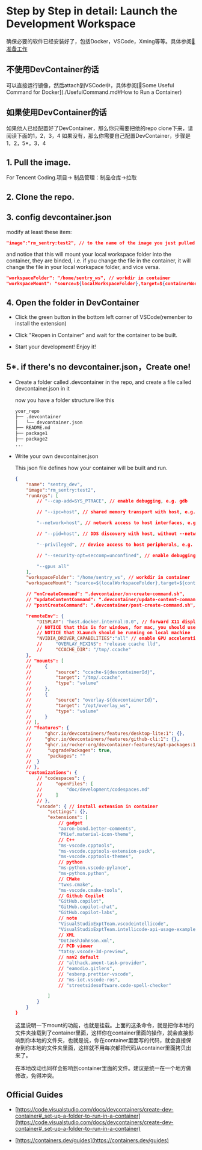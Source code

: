 # Step by Step in detail: Launch the Development Workspace

确保必要的软件已经安装好了，包括Docker，VSCode，Xming等等。具体参阅[📑准备工作](./CustomImage.md#准备工作)

不使用DevContainer的话
----------------------------------------------
可以直接运行镜像，然后attach到VSCode中，具体参阅[📑Some Useful Command for Docker](./UsefulCommand.md#How to Run a Container)

如果使用DevContainer的话
----------------------------------------------
如果他人已经配置好了DevContainer，那么你只需要把他的repo clone下来，请阅读下面的1，2，3，4
如果没有，那么你需要自己配置DevContainer，步骤是1，2，5*，3，4

## 1. Pull the image.

For Tencent Coding.项目-> 制品管理：制品仓库->拉取

## 2. Clone the repo.

## 3. config devcontainer.json

modify at least these item:
```json
"image":"rm_sentry:test2", // to the name of the image you just pulled
```

and notice that this will mount your local workspace folder into the container, they are binded, i.e. if you change the file in the container, it will change the file in your local workspace folder, and vice versa.

```json
"workspaceFolder": "/home/sentry_ws", // workdir in container
"workspaceMount": "source=${localWorkspaceFolder},target=${containerWorkspaceFolder}/src,type=bind", //mount your local file into container, ${containerWorkspaceFolder}=="workspaceFolder"
```

## 4. Open the folder in DevContainer

- Click the green button in the bottom left corner of VSCode(remenber to install the extension)

- Click "Reopen in Container" and wait for the container to be built.

- Start your development! Enjoy it!

## 5*. if there's no devcontainer.json，Create one!

- Create a folder called .devcontainer in the repo, and create a file called devcontainer.json in it

    now you have a folder structure like this

    ```bash
    your_repo
    ├── .devcontainer
    │   └── devcontainer.json
    ├── README.md
    ├── package1
    ├── package2
    ...

- Write your own devcontainer.json

    This json file defines how your container will be built and run.

    ```json
    {
        "name": "sentry_dev",
        "image":"rm_sentry:test2",
        "runArgs": [
            // "--cap-add=SYS_PTRACE", // enable debugging, e.g. gdb

            // "--ipc=host", // shared memory transport with host, e.g. rviz GUIs

            "--network=host", // network access to host interfaces, e.g. eth0

            // "--pid=host", // DDS discovery with host, without --network=host

            "--privileged", // device access to host peripherals, e.g. USB

            // "--security-opt=seccomp=unconfined", // enable debugging, e.g. gdb

            "--gpus all" 
        ],
        "workspaceFolder": "/home/sentry_ws", // workdir in container
        "workspaceMount": "source=${localWorkspaceFolder},target=${containerWorkspaceFolder}/src,type=bind", //mount your local file into container, ${containerWorkspaceFolder}=="workspaceFolder"

        // "onCreateCommand": ".devcontainer/on-create-command.sh",
        // "updateContentCommand": ".devcontainer/update-content-command.sh",
        // "postCreateCommand": ".devcontainer/post-create-command.sh",

        "remoteEnv": {
            "DISPLAY": "host.docker.internal:0.0", // forward X11 display to host, e.g. rviz GUIs
            // NOTICE that this is for windows, for mac, you should use "host.docker.internal:0"
            // NOTICE that XLaunch should be running on local machine
            "NVIDIA_DRIVER_CAPABILITIES":"all" // enable GPU acceleration
            //     "OVERLAY_MIXINS": "release ccache lld",
            //     "CCACHE_DIR": "/tmp/.ccache"
        },
        // "mounts": [
        //     {
        //         "source": "ccache-${devcontainerId}",
        //         "target": "/tmp/.ccache",
        //         "type": "volume"
        //     },
        //     {
        //         "source": "overlay-${devcontainerId}",
        //         "target": "/opt/overlay_ws",
        //         "type": "volume"
        //     }
        // ],
        // "features": {
        //     "ghcr.io/devcontainers/features/desktop-lite:1": {},
        //     "ghcr.io/devcontainers/features/github-cli:1": {},
        //     "ghcr.io/rocker-org/devcontainer-features/apt-packages:1": {
        // 		"upgradePackages": true,
        // 		"packages": ""
        // 	}
        // },
        "customizations": {
            // "codespaces": {
            //     "openFiles": [
            //         "doc/development/codespaces.md"
            //     ]
            // },
            "vscode": { // install extension in container
                "settings": {},
                "extensions": [
                    // gadget
                    "aaron-bond.better-comments",
                    "PKief.material-icon-theme",
                    // C++
                    "ms-vscode.cpptools",
                    "ms-vscode.cpptools-extension-pack",
                    "ms-vscode.cpptools-themes",
                    // python
                    "ms-python.vscode-pylance",
                    "ms-python.python",
                    // CMake
                    "twxs.cmake",
                    "ms-vscode.cmake-tools",
                    // Github Copilot
                    "GitHub.copilot",
                    "GitHub.copilot-chat",
                    "GitHub.copilot-labs",
                    // note
                    "VisualStudioExptTeam.vscodeintellicode",
                    "VisualStudioExptTeam.intellicode-api-usage-examples",
                    // XML
                    "DotJoshJohnson.xml",
                    // PCD viewer
                    "tatsy.vscode-3d-preview",
                    // nav2 default
                    // "althack.ament-task-provider",
                    // "eamodio.gitlens",
                    // "esbenp.prettier-vscode",
                    // "ms-iot.vscode-ros",
                    // "streetsidesoftware.code-spell-checker"

                ]
            }
        }
    }
    ```

    这里说明一下mount的功能，也就是挂载。上面的这条命令，就是把你本地的文件夹挂载到了container里面，这样你在container里面的操作，就会直接影响到你本地的文件夹，也就是说，你在container里面写的代码，就会直接保存到你本地的文件夹里面，这样就不用每次都把代码从container里面拷贝出来了。

    在本地改动也同样会影响到container里面的文件。建议是统一在一个地方做修改，免得冲突。


## Official Guides

- [https://code.visualstudio.com/docs/devcontainers/create-dev-container#_set-up-a-folder-to-run-in-a-container](https://code.visualstudio.com/docs/devcontainers/create-dev-container#_set-up-a-folder-to-run-in-a-container)

- [https://containers.dev/guides](https://containers.dev/guides)
